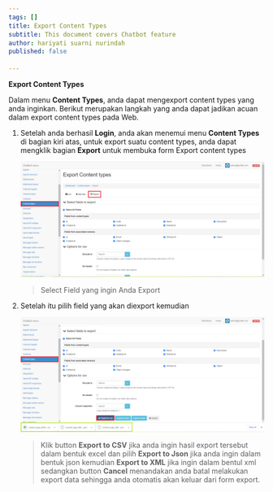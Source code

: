 ```yaml
---
tags: []
title: Export Content Types
subtitle: This document covers Chatbot feature
author: hariyati suarni nurindah
published: false

---
```

**Export Content Types**

Dalam menu **Content Types**, anda dapat mengexport content types yang anda inginkan. Berikut merupakan langkah yang anda dapat jadikan acuan dalam export content types pada Web.

1. Setelah anda berhasil **Login**, anda akan menemui menu **Content Types** di bagian kiri atas, untuk export suatu content types, anda dapat mengklik bagian **Export** untuk membuka form Export content types

   ![](/uploads/content-types-update6.PNG)

   > Select Field yang ingin Anda Export
2. Setelah itu pilih field yang akan diexport kemudian

   ![](/uploads/content-types-update7.PNG)

   > Klik button **Export to CSV** jika anda ingin hasil export tersebut dalam bentuk excel dan pilih **Export to Json** jika anda ingin dalam bentuk json kemudian **Export to XML** jika ingin dalam bentul xml sedangkan button **Cancel** menandakan anda batal melakukan export data sehingga anda otomatis akan keluar dari form export.